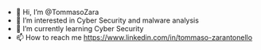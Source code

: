 - 👋 Hi, I’m @TommasoZara
- 👀 I’m interested in Cyber Security and malware analysis
- 🌱 I’m currently learning Cyber Security
- 📫 How to reach me https://www.linkedin.com/in/tommaso-zarantonello

<!---
TommasoZara/TommasoZara is a ✨ special ✨ repository because its `README.md` (this file) appears on your GitHub profile.
You can click the Preview link to take a look at your changes.
--->
